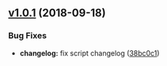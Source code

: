 <a name="v1.0.1"></a>
## [v1.0.1](https://github.com/anteriovieira/vue-raven/compare/v1.0.0...v1.0.1) (2018-09-18)


### Bug Fixes

* **changelog:** fix script changelog ([38bc0c1](https://github.com/anteriovieira/vue-raven/commit/38bc0c1))



